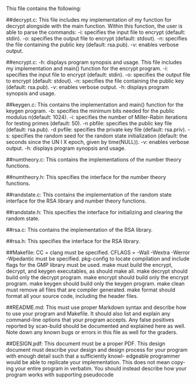 This file contains the following:

##decrypt.c:
This file includes my implementation of my function for decrypt alongside with the main function. Within this function, the user is able to parse the commands:
    -i: specifies the input file to encrypt (default: stdin).
-o: specifies the output file to encrypt (default: stdout).
-n: specifies the file containing the public key (default: rsa.pub).
-v: enables verbose output.

##encrypt.c:
-h: displays program synopsis and usage.
This file includes my implementation and main() function for the encrypt program.
-i: specifies the input file to encrypt (default: stdin).
-o: specifies the output file to encrypt (default: stdout).
-n: specifies the file containing the public key (default: rsa.pub).
-v: enables verbose output.
-h: displays program synopsis and usage.

##keygen.c:
This contains the implementation and main() function for the keygen program.
-b: specifies the minimum bits needed for the public modulus n(default: 1024).
-i: specifies the number of Miller-Rabin iterations for testing primes (default: 50).
-n pbfile: specifies the public key file (default: rsa.pub).
-d pvfile: specifies the private key file (default: rsa.priv).
-s: specifies the random seed for the random state initialization (default: the seconds since the UN I X epoch, given by time(NULL)).
-v: enables verbose output.
-h: displays program synopsis and usage.

##numtheory.c: 
This contains the implementations of the number theory functions.

##numtheory.h: 
This specifies the interface for the number theory functions.

##randstate.c: 
This contains the implementation of the random state interface for the RSA library and number theory functions.

##randstate.h: 
This specifies the interface for initializing and clearing the random state.

##rsa.c: 
This contains the implementation of the RSA library.

##rsa.h: 
This specifies the interface for the RSA library.

##Makefile:
CC = clang must be specified.
CFLAGS = -Wall -Wextra -Werror -Wpedantic must be specified.
pkg-config to locate compilation and include flags for the GMP library must be used.
make must build the encrypt, decrypt, and keygen executables, as should make all.
make decrypt should build only the decrypt program.
make encrypt should build only the encrypt program.
make keygen should build only the keygen program.
make clean must remove all files that are compiler generated.
make format should format all your source code, including the header files.

##README.md: 
This must use proper Markdown syntax and describe how to use your program and Makefile. It should also list and explain any command-line options that your program accepts. Any false positives reported by scan-build should be documented and explained here as well. Note down any known bugs or errors in this file as well for the graders.

##DESIGN.pdf: 
This document must be a proper PDF. This design document must describe your design and design process for your program with enough detail such that a sufficiently knowl- edgeable programmer would be able to replicate your implementation. This does not mean copy-ing your entire program in verbatim. You should instead describe how your program works with supporting pseudocode

